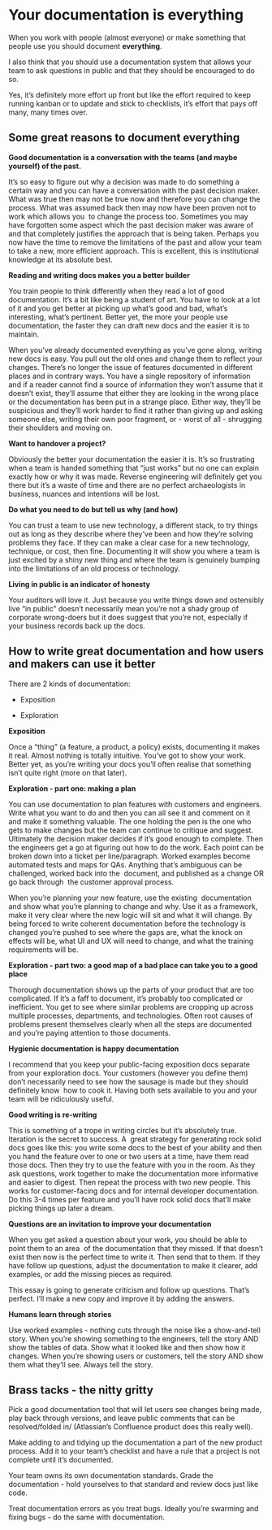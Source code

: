 # Your documentation is everything
When you work with people (almost everyone) or make something that people use you should document **everything**.

I also think that you should use a documentation system that allows your team to ask questions in public and that they should be encouraged to do so. 

Yes, it’s definitely more effort up front but like the effort required to keep running kanban or to update and stick to checklists, it’s effort that pays off many, many times over. 

## Some great reasons to document everything

**Good documentation is a conversation with the teams (and maybe yourself) of the past.**

It’s so easy to figure out why a decision was made to do something a certain way and you can have a conversation with the past decision maker. What was true then may not be true now and therefore you can change the process. What was assumed back then may now have been proven not to work which allows you  to change the process too. Sometimes you may have forgotten some aspect which the past decision maker was aware of and that completely justifies the approach that is being taken. Perhaps you now have the time to remove the limitations of the past and allow your team to take a new, more efficient approach. This is excellent, this is institutional knowledge at its absolute best.

**Reading and writing docs makes you a better builder**

You train people to think differently when they read a lot of good documentation. It’s a bit like being a student of art. You have to look at a lot of it and you get better at picking up what’s good and bad, what’s interesting, what’s pertinent. Better yet, the more your people use documentation, the faster they can draft new docs and the easier it is to maintain. 

When you’ve already documented everything as you’ve gone along, writing new docs is easy. You pull out the old ones and change them to reflect your changes. There’s no longer the issue of features documented in different places and in contrary ways. You have a single repository of information and if a reader cannot find a source of information they won’t assume that it doesn’t exist, they’ll assume that either they are looking in the wrong place or the documentation has been put in a strange place. Either way, they’ll be suspicious and they’ll work harder to find it rather than giving up and asking someone else, writing their own poor fragment, or - worst of all - shrugging their shoulders and moving on. 

**Want to handover a project?** 

Obviously the better your documentation the easier it is. It’s so frustrating when a team is handed something that “just works” but no one can explain exactly how or why it was made. Reverse engineering will definitely get you there but it’s a waste of time and there are no perfect archaeologists in business, nuances and intentions will be lost. 

**Do what you need to do but tell us why (and how)**

You can trust a team to use new technology, a different stack, to try things  out as long as they describe where they’ve been and how they’re solving problems they face. If they can make a clear case for a new technology, technique, or cost, then fine. Documenting it will show you where a team is just excited by a shiny new thing and where the team is genuinely bumping into the limitations of an old process or technology.

**Living in public is an indicator of honesty**

Your auditors will love it. Just because you write things down and ostensibly live “in public” doesn’t necessarily mean you’re not a shady group of corporate wrong-doers but it does suggest that you’re not, especially if your business records back up the docs. 

## How to write great documentation and how users and makers can use it better

There are 2 kinds of documentation: 

- Exposition
    
- Exploration
    

**Exposition**

Once a “thing” (a feature, a product, a policy) exists, documenting it makes it real. Almost nothing is totally intuitive. You’ve got to show your work. Better yet, as you’re writing your docs you’ll often realise that something isn’t quite right (more on that later). 

**Exploration - part one: making a plan**

You can use documentation to plan features with customers and engineers. Write what you want to do and then you can all see it and comment on it and make it something valuable. The one holding the pen is the one who gets to make changes but the team can continue to critique and suggest. Ultimately the decision maker decides if it’s good enough to complete. Then the engineers get a go at figuring out how to do the work. Each point can be broken down into a ticket per line/paragraph. Worked examples become automated tests and maps for QAs. Anything that’s ambiguous can be challenged, worked back into the  document, and published as a change OR go back through  the customer approval process. 

When you’re planning your new feature, use the existing  documentation and show what you’re planning to change and why. Use it as a framework, make it very clear where the new logic will sit and what it will change. By being forced to write coherent documentation before the technology is changed you’re pushed to see where the gaps are, what the knock on effects will be, what UI and UX will need to change, and what the training requirements will be. 

**Exploration - part two: a good map of a bad place can take you to a good place**

Thorough documentation shows up the parts of your product that are too complicated. If it’s a faff to document, it’s probably too complicated or inefficient. You get to see where similar problems are cropping up across multiple processes, departments, and technologies. Often root causes of problems present themselves clearly when all the steps are documented and you’re paying attention to those documents.

**Hygienic documentation is happy documentation**

I recommend that you keep your public-facing exposition docs separate from your exploration docs. Your customers (however you define them) don’t necessarily need to see how the sausage is made but they should definitely know  how to cook it. Having both sets available to you and your team will be ridiculously useful.

**Good writing is re-writing**

This is something of a trope in writing circles but it’s absolutely true. Iteration is the secret to success. A  great strategy for generating rock solid docs goes like this: you write some docs to the best of your ability and then you hand the feature over to one or two users at a time, have them read those docs. Then they try to use the feature with you in the room. As they ask questions, work together to make the documentation more informative and easier to digest. Then repeat the process with two new people. This works for customer-facing docs and for internal developer documentation. Do this 3-4 times per feature and you’ll have rock solid docs that’ll make picking things up later a dream. 

**Questions are an invitation to improve your documentation**

When you get asked a question about your work, you should be able to point them to an area  of the documentation that they missed. If that doesn’t exist then now is the perfect time to write it. Then send that to them. If they have follow up questions, adjust the documentation to make it clearer, add examples, or add the missing pieces as required. 

This essay is going to generate criticism and follow up questions. That’s perfect. I’ll make a new copy and improve it by adding the answers. 

**Humans learn through stories**

Use worked examples - nothing cuts through the noise like a show-and-tell story. When you’re showing something to the engineers, tell the story AND show the tables of data. Show what it looked like and then show how it changes. When you’re showing users or customers, tell the story AND show them what they’ll see. Always tell the story.

## Brass tacks - the nitty gritty

Pick a good documentation tool that will let users see changes being made, play back through versions, and leave public comments that can be resolved/folded in/ (Atlassian’s Confluence product does this really well).

Make adding to and tidying up the documentation a part of the new product process. Add it to your team’s checklist and have a rule that a project is not complete until it’s documented.

Your team owns its own documentation standards. Grade the documentation - hold yourselves to that standard and review docs just like code. 

Treat documentation errors as you treat bugs. Ideally you’re swarming and fixing bugs - do the same with documentation.

